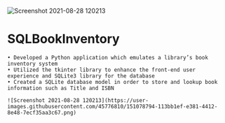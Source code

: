![Screenshot 2021-08-28 120213](https://user-images.githubusercontent.com/45776810/151078916-2257895b-8350-4bbf-96ad-d4625f76d8b0.png)
# SQLBookInventory

    • Developed a Python application which emulates a library’s book inventory system
    • Utilized the tkinter library to enhance the front-end user experience and SQLite3 library for the database
    • Created a SQLite database model in order to store and lookup book information such as Title and ISBN
    
    ![Screenshot 2021-08-28 120213](https://user-images.githubusercontent.com/45776810/151078794-113bb1ef-e381-4412-8e48-7ecf35aa3c67.png)
